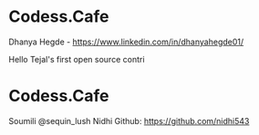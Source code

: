 
# Codess.Cafe
Dhanya Hegde - https://www.linkedin.com/in/dhanyahegde01/

Hello Tejal's first open source contri 

# Codess.Cafe
Soumili 
@sequin_lush
Nidhi 
Github: https://github.com/nidhi543
